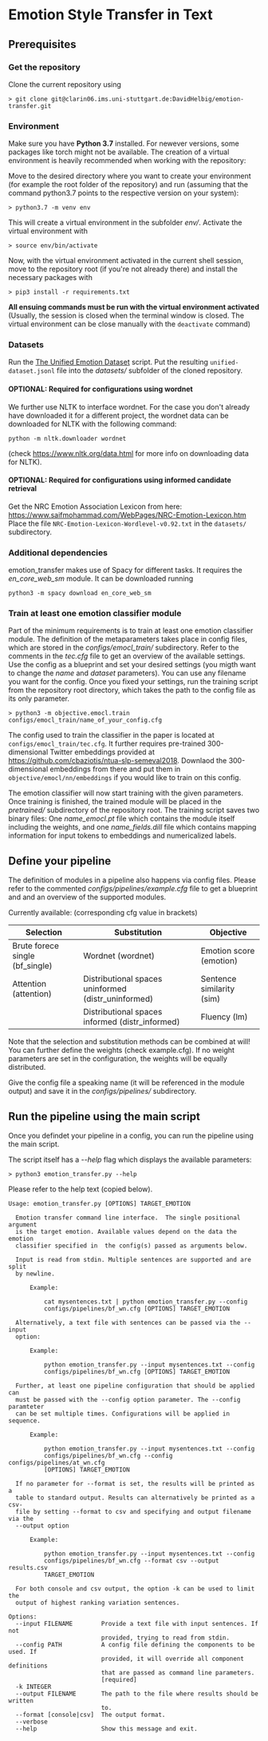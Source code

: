 # Emotion Style Transfer in Text

## Prerequisites

### Get the repository
Clone the current repository using 

    > git clone git@clarin06.ims.uni-stuttgart.de:DavidHelbig/emotion-transfer.git

### Environment

Make sure you have **Python 3.7** installed.
For newever versions, some packages like torch might not be available.
The creation of a virtual environment is heavily recommended when working with the repository:

Move to the desired directory where you want to create your environment (for example the root folder of the repository) and run (assuming that the command python3.7 points to the respective version on your system):

    > python3.7 -m venv env

This will create a virtual environment in the subfolder *env/*. 
Activate the virtual environment with 

    > source env/bin/activate

Now, with the virtual environment activated in the current shell session, move to the repository root (if you're not already there) and install the necessary packages with 

    > pip3 install -r requirements.txt

**All ensuing commands must be run with the virtual environment activated** 
(Usually, the session is closed when the terminal window is closed. The virtual environment can be close manually with the `deactivate` command)

### Datasets

Run the [The Unified Emotion Dataset](https://github.com/sarnthil/unify-emotion-datasets/tree/master/datasets) script. Put the resulting `unified-dataset.jsonl` file into the *datasets/* subfolder of the cloned repository.

#### OPTIONAL: Required for configurations using wordnet
We further use NLTK to interface wordnet.
For the case you don't already have downloaded it for a different project, the wordnet data can be downloaded for NLTK with the following command:

```
python -m nltk.downloader wordnet
```
(check https://www.nltk.org/data.html for more info on downloading data for NLTK).

#### OPTIONAL: Required for configurations using informed candidate retrieval

Get the NRC Emotion Association Lexicon from here: https://www.saifmohammad.com/WebPages/NRC-Emotion-Lexicon.htm
Place the file `NRC-Emotion-Lexicon-Wordlevel-v0.92.txt` in the `datasets/` subdirectory.


### Additional dependencies

emotion_transfer makes use of Spacy for different tasks. It requires the *en_core_web_sm* module. It can be downloaded running

    python3 -m spacy download en_core_web_sm

### Train at least one emotion classifier module

Part of the minimum requirements is to train at least one emotion classifier module. 
The definition of the metaparameters takes place in config files, which are stored in the *configs/emocl_train/* subdirectory. 
Refer to the comments in the *tec.cfg* file to get an overview of the available settings.
Use the config as a blueprint and set your desired settings (you migth want to change the *name* and *dataset* parameters).
You can use any filename you want for the config.
Once you fixed your settings, run the training script from the repository root directory, which takes the path to the config file as its only parameter.

    > python3 -m objective.emocl.train configs/emocl_train/name_of_your_config.cfg

The config used to train the classifier in the paper is located at `configs/emocl_train/tec.cfg`. It further requires pre-trained 300-dimensional Twitter embeddings provided at https://github.com/cbaziotis/ntua-slp-semeval2018. Downlaod the 300-dimensional embeddings from there and put them in `objective/emocl/nn/embeddings` if you would like to train on this config.

The emotion classifier will now start training with the given parameters. Once training is finished, the trained module will be placed in the *pretrained/* subdirectory of the repository root.
The training script saves two binary files: One *name_emocl.pt* file which contains the module itself including the weights, and one *name_fields.dill* file which contains mapping information for input tokens to embeddings and numericalized labels.

## Define your pipeline

The definition of modules in a pipeline also happens via config files. Please refer to the commented *configs/pipelines/example.cfg* file to get a blueprint and and an overview of the supported modules.

Currently available: (corresponding cfg value in brackets)

| Selection | Substitution | Objective |
| --------- | ------------ | --------- |
| Brute forece single (bf_single) | Wordnet (wordnet) | Emotion score (emotion) |
| Attention (attention) | Distributional spaces uninformed (distr_uninformed) | Sentence similarity (sim) |
|  | Distributional spaces informed (distr_informed) | Fluency (lm) |

Note that the selection and substitution methods can be combined at will!
You can further define the weights (check example.cfg).
If no weight parameters are set in the configuration, the weights will be equally distributed.

Give the config file a speaking name (it will be referenced in the module output) and save it in the *configs/pipelines/* subdirectory.

## Run the pipeline using the main script 

Once you defindet your pipeline in a config, you can run the pipeline using the main script.

The script itself has a *--help* flag which displays the available parameters:

    > python3 emotion_transfer.py --help

Please refer to the help text (copied below).
```
Usage: emotion_transfer.py [OPTIONS] TARGET_EMOTION

  Emotion transfer command line interface.  The single positional argument
  is the target emotion. Available values depend on the data the emotion
  classifier specified in  the config(s) passed as arguments below.

  Input is read from stdin. Multiple sentences are supported and are split
  by newline.

      Example:

          cat mysentences.txt | python emotion_transfer.py --config
          configs/pipelines/bf_wn.cfg [OPTIONS] TARGET_EMOTION

  Alternatively, a text file with sentences can be passed via the --input
  option:

      Example:

          python emotion_transfer.py --input mysentences.txt --config
          configs/pipelines/bf_wn.cfg [OPTIONS] TARGET_EMOTION

  Further, at least one pipeline configuration that should be applied can
  must be passed with the --config option parameter. The --config paramteter
  can be set multiple times. Configurations will be applied in sequence.

      Example:

          python emotion_transfer.py --input mysentences.txt --config
          configs/pipelines/bf_wn.cfg --config configs/pipelines/at_wn.cfg
          [OPTIONS] TARGET_EMOTION

  If no parameter for --format is set, the results will be printed as a
  table to standard output. Results can alternatively be printed as a csv-
  file by setting --format to csv and specifying and output filename via the
  --output option

      Example:

          python emotion_transfer.py --input mysentences.txt --config
          configs/pipelines/bf_wn.cfg --format csv --output results.csv
          TARGET_EMOTION

  For both console and csv output, the option -k can be used to limit the
  output of highest ranking variation sentences.

Options:
  --input FILENAME        Provide a text file with input sentences. If not
                          provided, trying to read from stdin.
  --config PATH           A config file defining the components to be used. If
                          provided, it will override all component definitions
                          that are passed as command line parameters.
                          [required]
  -k INTEGER
  --output FILENAME       The path to the file where results should be written
                          to.
  --format [console|csv]  The output format.
  --verbose
  --help                  Show this message and exit.
```